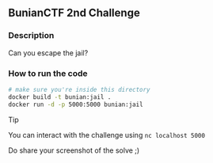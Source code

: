 ## BunianCTF 2nd Challenge

### Description

Can you escape the jail?

### How to run the code

```bash
# make sure you're inside this directory
docker build -t bunian:jail .
docker run -d -p 5000:5000 bunian:jail
```

> [!TIP]
> You can interact with the challenge using `nc localhost 5000`

Do share your screenshot of the solve ;)
